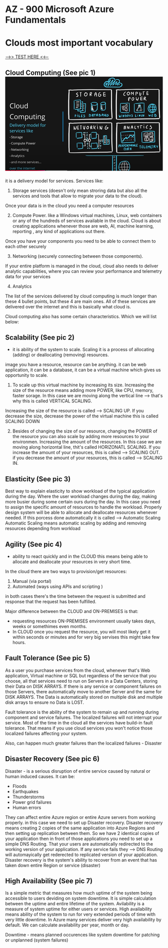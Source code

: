 # AZ - 900 Microsoft Azure Fundamentals

# Clouds most important vocabulary

[-->> TEST HERE <<--](https://marczak.io/az-900/#ep01)

## Cloud Computing (See pic 1) ![pic01](https://github.com/Julian22222/Clouds/blob/main/Azure/IMG/pic01.jpg)

it is a delivery model for services. Services like:

1. Storage services (doesn't only mean stroring data but also all the services and tools that allow to migrate your data to the cloud).

Once your data is in the cloud you need a computer resources

2. Compute Power. like a Windows virtual machines, Linux, web containers or any of the hundreds of services available in the cloud. Cloud is about creating applications whenever those are web, AI, machine learning, reporting , any kind of applications out there.

Once you have your components you need to be able to connect them to each other securely

3. Networking (securely connecting between those components).

If your entire platform is managed in the cloud, cloud also needs to deliver analytic capabilities, where you can review your performance and telemetry data for your services

4. Analytics

The list of the services delivered by cloud computing is much longer than these 4 bullet points, but these 4 are main ones.
All of these services are delivered over the internet and this is basically what cloud is.

Cloud computing also has some certain characteristics. Which we will list below:

## Scalability (See pic 2)

- it is ability of the system to scale. Scaling it is a process of allocating (adding) or deallocating (removing) resources.

image you have a resource, resource can be anything. it can be web application, it can be a database, it can be a virtual machine which gives us opportunity to scale.

1. To scale up this virtual machine by increasing its size. Increasing the size of the resource means adding more POWER, like CPU, memory, faster sorage. In this case we are moving along the vertical line --> that's why this is called VERTICAL SCALING.

Increasing the size of the resource is called --> SCALING UP.
If you decrease the size, decrease the power of the virtual machine this is called SCALING DOWN

2. Besides of changing the size of our resource, changing the POWER of the resource you can also scale by adding more resources to your environmen. Increasing the amount of the resources. In this case we are moving along horizontal line, thit's called HORIZONATL SCALING.
   If you increase the amount of your resources, this is called --> SCALING OUT.
   if you decrease the amount of your resources, this is called --> SCALING IN.

## Elasticity (See pic 3)

Best way to explain elasticity to show workload of the typical application during the day. Where the user workload changes during the day, making more busier during some certain ours during the day. In this case you need to assign the specific amount of resources to handle the workload. Properly design system will be able to allocate and deallocate resources whenever needed.
If this porcess done automatically it is called --> Automatic Scaling
Automatic Scaling means automatic scaling by adding and removing resources depending from workload

## Agility (See pic 4)

- ability to react quickly and in the CLOUD this means being able to allocate and deallocate your resources in very short time.

In the cloud there are two ways to provision/get resources:

1. Manual (via portal)
2. Automated (ways using APIs and scripting )

in both cases there's the time between the request is submitted and response that the request has been fulfilled.

Major difference between the CLOUD and ON-PREMISES is that:

- requesting resources ON-PREMISES environment usually takes days, weeks or somethimes even months.
- In CLOUD once you request the resource, you will most likely get it within seconds or minutes and for very big servises this might take few hours.

## Fault Tolerance (See pic 5)

As a user you purchase services from the cloud, whenever that's Web application, Virtual machine or SQL but regardless of the service that you choose, all that services need to run on Servers in a Data Centers, storing their Data on DISK ARRAYS.
If there is any service or component failures on those Servers, there automatically move to another Server and the same for DISK ARRAYS. The Data is automatically stored on multiple disk and multiple disk arrays to ensure no Data is LOST.

Fault tolerance is the ability of the system to remain up and running during component and service failures. The localized failures will not interrupt your service. Most of the time in the cloud all the services have build-in fault tolerance. That means if you use cloud services you won't notice those localized failures affecting your system.

Also, can happen much greater failures than the localized failures - Disaster

## Disaster Recovery (See pic 6)

Disaster - is a serious disruption of entire service caused by natural or human induced causes. It can be:

- Floods
- Earthquakes
- Thunderstorms
- Power grid failures
- Human errors

They can affect entire Azure region or entire Azure servers from working properly. in this case we need to set up Disaster recovery.
Disaster recovery means creating 2 copies of the same application into Azure Regions and then setting up replication between them. So we have 2 identical copies of your application then in front of those applications you need to set up a simple DNS Routing. That your users are automatically redirected to the working version of your application. If any service fails they --> DNS Routing will automayically get rederected to replicated version of your application.
Disaster recovery is the system's ability to recover from an event that has taken down entire Region or service (disaster)

## High Availability (See pic 7)

Is a simple metric that measures how much uptime of the system being accessible to users deviding on system downtime. It is simple calculation between the uptime and entire lifetime of the system.
Avilability is a measure of system uptime for either users or services.
High availability means ability of the system to run for very extended periods of time with very little downtime.
In Azure many services deliver very high availability by default.
We can calculate availability per year, month or day.

Downtime - means planned occurences like system downtime for patching or unplanned (system failures)
